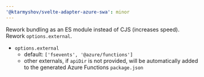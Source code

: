 ```yaml
---
'@ktarmyshov/svelte-adapter-azure-swa': minor
---
```


Rework bundling as an ES module instead of CJS (increases speed). Rework `options.external`.

- `options.external`
  - default: `['fsevents', '@azure/functions']`
  - other externals, if `apiDir` is not provided, will be automatically added to the generated Azure Functions `package.json`
